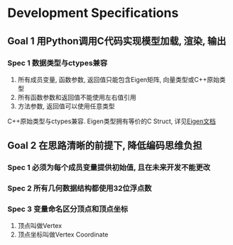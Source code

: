 # Development Specifications

## Goal 1 用Python调用C代码实现模型加载, 渲染, 输出

### Spec 1 数据类型与ctypes兼容

1. 所有成员变量, 函数参数, 返回值只能包含Eigen矩阵, 向量类型或C++原始类型
2. 所有函数参数和返回值不能使用左右值引用
3. 方法参数, 返回值可以使用任意类型

C++原始类型与ctypes兼容. Eigen类型拥有等价的C Struct, 详见[Eigen文档](https://eigen.tuxfamily.org/dox-devel/classEigen_1_1Matrix.html#ac59ab3932980f113533eaed7fc651756)


## Goal 2 在思路清晰的前提下, 降低编码思维负担

### Spec 1 必须为每个成员变量提供初始值, 且在未来开发不能更改

### Spec 2 所有几何数据结构都使用32位浮点数

### Spec 3 变量命名区分顶点和顶点坐标

1. 顶点叫做Vertex
2. 顶点坐标叫做Vertex Coordinate